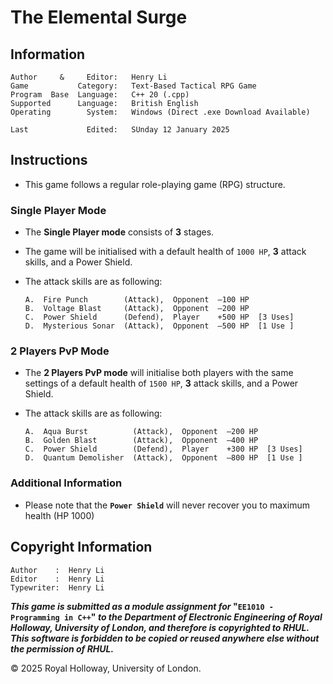 # The Elemental Surge

## Information

    Author     &     Editor:   Henry Li
    Game           Category:   Text-Based Tactical RPG Game
    Program  Base  Language:   C++ 20 (.cpp)
    Supported      Language:   British English
    Operating        System:   Windows (Direct .exe Download Available)
                               
    Last             Edited:   SUnday 12 January 2025

## Instructions

*  This game follows a regular role-playing game (RPG) structure.

### Single Player Mode
*   The **Single Player mode** consists of **3** stages.
*   The game will be initialised with a default health of `1000 HP`, **3** attack skills, and a Power Shield.
*   The attack skills are as following: 

        A.  Fire Punch        (Attack),  Opponent  –100 HP
        B.  Voltage Blast     (Attack),  Opponent  –200 HP
        C.  Power Shield      (Defend),  Player    +500 HP  [3 Uses]
        D.  Mysterious Sonar  (Attack),  Opponent  –500 HP  [1 Use ]


### 2 Players PvP Mode
*   The **2 Players PvP mode** will initialise both players with the same settings of a default health of `1500 HP`, **3** attack skills, and a Power Shield. 
*   The attack skills are as following:

        A.  Aqua Burst          (Attack),  Opponent  –200 HP
        B.  Golden Blast        (Attack),  Opponent  –400 HP
        C.  Power Shield        (Defend),  Player    +300 HP  [3 Uses]
        D.  Quantum Demolisher  (Attack),  Opponent  –800 HP  [1 Use ]


### Additional Information
* Please note that the **`Power Shield`** will never recover you to maximum health (HP 1000)


## Copyright Information
    Author    :  Henry Li
    Editor    :  Henry Li
    Typewriter:  Henry Li

**_This game is submitted as a module assignment for_ "`EE1010 - Programming in C++`" _to the Department of Electronic Engineering of Royal Holloway, University of London, and therefore is copyrighted to RHUL. This software is forbidden to be copied or reused anywhere else without the permission of RHUL._**

© 2025 Royal Holloway, University of London.
